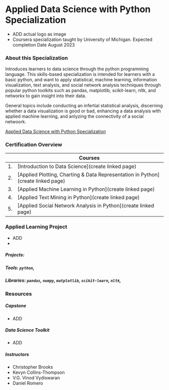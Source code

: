 # Applied Data Science with Python Specialization
- ADD actual logo as image
- Coursera specialization taught by University of Michigan.  Expected completion Date August 2023

### About this Specialization 
Introduces learners to data science through the python programming language. This skills-based specialization is intended for learners with a basic python, and want to apply statistical, machine learning, information visualization, text analysis, and social network analysis techniques through popular python toolkits such as pandas, matplotlib, scikit-learn, nltk, and networkx to gain insight into their data.

General topics include conducting an infertial statistical analysis, discerning whether a data visualization is good or bad, enhancing a data analysis with applied machine learning, and anlyzing the connectivity of a social netwoork.

[Applied Data Science with Python Specialization](https://www.coursera.org/specializations/data-science-python)

### Certification Overview
|    | Courses |
| ----- | ------ |
|1. |[Introduction to Data Science](create linked page)
|2. |[Applied Plotting, Charting & Data Representation in Python](create linked page)
|3. |[Applied Machine Learning in Python](create linked page)
|4. |[Applied Text Mining in Python](create linked page)
|5. |[Applied Social Network Analysis in Python](create linked page)

### Applied Learning Project
- ADD 
- 
##### Projects:
##### Tools: `python`, 
##### Libraries:  `pandas`, `numpy`, `matplotlib`, `scikit-learn`, `nltk`,


### Resources
##### Capstone
- ADD
##### Data Science Toolkit
- ADD
##### Instructors
- Christopher Brooks
- Kevyn Collins-Thompson
- V.G. Vinod Vydiswaran
- Daniel Romero
